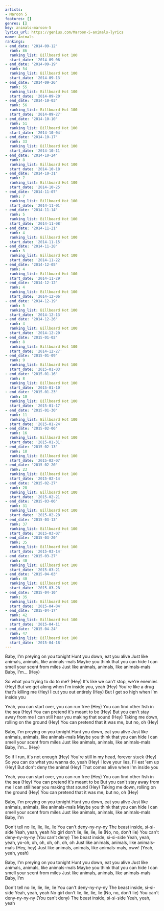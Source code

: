 ```yaml
---
artists:
- Maroon 5
features: []
genres: []
key: animals-maroon-5
lyrics_url: https://genius.com/Maroon-5-animals-lyrics
name: Animals
rankings:
- end_date: '2014-09-12'
  rank: 86
  ranking_list: Billboard Hot 100
  start_date: '2014-09-06'
- end_date: '2014-09-19'
  rank: 54
  ranking_list: Billboard Hot 100
  start_date: '2014-09-13'
- end_date: '2014-09-26'
  rank: 55
  ranking_list: Billboard Hot 100
  start_date: '2014-09-20'
- end_date: '2014-10-03'
  rank: 56
  ranking_list: Billboard Hot 100
  start_date: '2014-09-27'
- end_date: '2014-10-10'
  rank: 51
  ranking_list: Billboard Hot 100
  start_date: '2014-10-04'
- end_date: '2014-10-17'
  rank: 33
  ranking_list: Billboard Hot 100
  start_date: '2014-10-11'
- end_date: '2014-10-24'
  rank: 8
  ranking_list: Billboard Hot 100
  start_date: '2014-10-18'
- end_date: '2014-10-31'
  rank: 7
  ranking_list: Billboard Hot 100
  start_date: '2014-10-25'
- end_date: '2014-11-07'
  rank: 7
  ranking_list: Billboard Hot 100
  start_date: '2014-11-01'
- end_date: '2014-11-14'
  rank: 5
  ranking_list: Billboard Hot 100
  start_date: '2014-11-08'
- end_date: '2014-11-21'
  rank: 4
  ranking_list: Billboard Hot 100
  start_date: '2014-11-15'
- end_date: '2014-11-28'
  rank: 3
  ranking_list: Billboard Hot 100
  start_date: '2014-11-22'
- end_date: '2014-12-05'
  rank: 4
  ranking_list: Billboard Hot 100
  start_date: '2014-11-29'
- end_date: '2014-12-12'
  rank: 4
  ranking_list: Billboard Hot 100
  start_date: '2014-12-06'
- end_date: '2014-12-19'
  rank: 5
  ranking_list: Billboard Hot 100
  start_date: '2014-12-13'
- end_date: '2014-12-26'
  rank: 4
  ranking_list: Billboard Hot 100
  start_date: '2014-12-20'
- end_date: '2015-01-02'
  rank: 8
  ranking_list: Billboard Hot 100
  start_date: '2014-12-27'
- end_date: '2015-01-09'
  rank: 9
  ranking_list: Billboard Hot 100
  start_date: '2015-01-03'
- end_date: '2015-01-16'
  rank: 8
  ranking_list: Billboard Hot 100
  start_date: '2015-01-10'
- end_date: '2015-01-23'
  rank: 10
  ranking_list: Billboard Hot 100
  start_date: '2015-01-17'
- end_date: '2015-01-30'
  rank: 11
  ranking_list: Billboard Hot 100
  start_date: '2015-01-24'
- end_date: '2015-02-06'
  rank: 16
  ranking_list: Billboard Hot 100
  start_date: '2015-01-31'
- end_date: '2015-02-13'
  rank: 18
  ranking_list: Billboard Hot 100
  start_date: '2015-02-07'
- end_date: '2015-02-20'
  rank: 23
  ranking_list: Billboard Hot 100
  start_date: '2015-02-14'
- end_date: '2015-02-27'
  rank: 28
  ranking_list: Billboard Hot 100
  start_date: '2015-02-21'
- end_date: '2015-03-06'
  rank: 31
  ranking_list: Billboard Hot 100
  start_date: '2015-02-28'
- end_date: '2015-03-13'
  rank: 37
  ranking_list: Billboard Hot 100
  start_date: '2015-03-07'
- end_date: '2015-03-20'
  rank: 35
  ranking_list: Billboard Hot 100
  start_date: '2015-03-14'
- end_date: '2015-03-27'
  rank: 40
  ranking_list: Billboard Hot 100
  start_date: '2015-03-21'
- end_date: '2015-04-03'
  rank: 40
  ranking_list: Billboard Hot 100
  start_date: '2015-03-28'
- end_date: '2015-04-10'
  rank: 35
  ranking_list: Billboard Hot 100
  start_date: '2015-04-04'
- end_date: '2015-04-17'
  rank: 42
  ranking_list: Billboard Hot 100
  start_date: '2015-04-11'
- end_date: '2015-04-24'
  rank: 47
  ranking_list: Billboard Hot 100
  start_date: '2015-04-18'
---
```

Baby, I'm preying on you tonight
Hunt you down, eat you alive
Just like animals, animals, like animals-mals
Maybe you think that you can hide
I can smell your scent from miles
Just like animals, animals, like animals-mals
Baby, I'm... (Hey)


So what you trying to do to me? (Hey)
It's like we can't stop, we're enemies (Hey)
But we get along when I'm inside you, yeah (Hey)
You're like a drug that's killing me (Hey)
I cut you out entirely (Hey)
But I get so high when I'm inside you


Yeah, you can start over, you can run free (Hey)
You can find other fish in the sea (Hey)
You can pretend it's meant to be (Hey)
But you can't stay away from me
I can still hear you making that sound (Hey)
Taking me down, rolling on the ground (Hey)
You can pretend that it was me, but no, oh (Hey)


Baby, I'm preying on you tonight
Hunt you down, eat you alive
Just like animals, animals, like animals-mals
Maybe you think that you can hide
I can smell your scent from miles
Just like animals, animals, like animals-mals
Baby, I'm... (Hey)


So if I run, it's not enough (Hey)
You're still in my head, forever stuck (Hey)
So you can do what you wanna do, yeah (Hey)
I love your lies, I'll eat 'em up (Hey)
But don't deny the animal (Hey)
That comes alive when I'm inside you


Yeah, you can start over, you can run free (Hey)
You can find other fish in the sea (Hey)
You can pretend it's meant to be
But you can't stay away from me
I can still hear you making that sound (Hey)
Taking me down, rolling on the ground (Hey)
You can pretend that it was me, but no, oh (Hey)


Baby, I'm preying on you tonight
Hunt you down, eat you alive
Just like animals, animals, like animals-mals
Maybe you think that you can hide
I can smell your scent from miles
Just like animals, animals, like animals-mals
Baby, I'm


Don't tell no lie, lie, lie, lie
You can't deny-ny-ny-ny
The beast inside, si-si-side
Yeah, yeah, yeah
No girl don't lie, lie, lie, lie (No, no, don't lie)
You can't deny-ny-ny-ny (You can't deny)
The beast inside, si-si-side
Yeah, yeah, yeah, yo-oh, oh, oh, oh, oh, oh, oh
Just like animals, animals, like animals-mals (Hey, hey)
Just like animals, animals, like animals-mals, oww!
(Yeah, yeah, yeah)


Baby, I'm preying on you tonight
Hunt you down, eat you alive
Just like animals, animals, like animals-mals
Maybe you think that you can hide
I can smell your scent from miles
Just like animals, animals, like animals-mals
Baby, I'm


Don't tell no lie, lie, lie, lie
You can't deny-ny-ny-ny
The beast inside, si-si-side
Yeah, yeah, yeah
No girl don't lie, lie, lie, lie (No, no, don't lie)
You can't deny-ny-ny-ny (You can't deny)
The beast inside, si-si-side
Yeah, yeah, yeah
